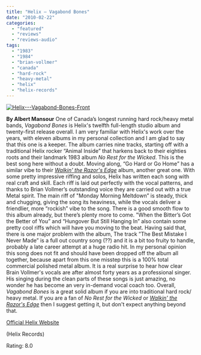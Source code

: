 ```yaml
---
title: "Helix – Vagabond Bones"
date: "2010-02-22"
categories: 
  - "featured"
  - "reviews"
  - "reviews-audio"
tags: 
  - "1983"
  - "1984"
  - "brian-vollmer"
  - "canada"
  - "hard-rock"
  - "heavy-metal"
  - "helix"
  - "helix-records"
---
```


[![Helix---Vagabond-Bones-Front](http://www.hellbound.ca/wp-content/uploads/2010/02/Helix-Vagabond-Bones-Front.jpg "Helix---Vagabond-Bones-Front")](http://www.hellbound.ca/wp-content/uploads/2010/02/Helix-Vagabond-Bones-Front.jpg)

**By Albert Mansour** One of Canada’s longest running hard rock/heavy metal bands, _Vagabond Bones_ is Helix's twelfth full-length studio album and twenty-first release overall. I am very familiar with Helix's work over the years, with eleven albums in my personal collection and I am glad to say that this one is a keeper. The album carries nine tracks, starting off with a traditional Helix rocker “Animal Inside” that harkens back to their eighties roots and their landmark 1983 album _No Rest for the Wicked_. This is the best song here without a doubt. Moving along, “Go Hard or Go Home” has a similar vibe to their [_Walkin' the Razor's Edge_](http://en.wikipedia.org/wiki/Walkin%27_the_Razor%27s_Edge) album, another great one. With some pretty impressive riffing and solos, Helix has written each song with real craft and skill. Each riff is laid out perfectly with the vocal patterns, and thanks to Brian Vollmer’s outstanding voice they are carried out with a true Metal spirit. The main riff of "Monday Morning Meltdown” is steady, thick and chugging, giving the song its heaviness, while the vocals deliver a friendlier, more “rockish” vibe to the song. There is a good smooth flow to this album already, but there’s plenty more to come. "When the Bitter’s Got the Better of You” and “Hungover But Still Hanging In” also contain some pretty cool riffs which will have you moving to the beat. Having said that, there is one major problem with the album, The track ”The Best Mistake I Never Made” is a full out country song (??) and it is a bit too fruity to handle, probably a late career attempt at a huge radio hit. In my personal opinion this song does not fit and should have been dropped off the album all together, because apart from this one misstep this is a 100% total commercial polished metal album. It is a real surprise to hear how clear [](http://en.wikipedia.org/wiki/Brian_Vollmer)Brain Vollmer's vocals are after almost forty years as a professional singer. His singing during the clean parts of these songs is just amazing, no wonder he has become an very in-demand vocal coach too. Overall, _Vagabond Bones_ is a great solid album if you are into traditional hard rock/ heavy metal. If you are a fan of _No Rest for the Wicked_ or [_Walkin' the Razor's Edge_](http://en.wikipedia.org/wiki/Walkin%27_the_Razor%27s_Edge) then I suggest getting it, but don't expect anything beyond that.

[Official Helix Website](http://planethelix.com/)

(Helix Records)  

Rating: 8.0

